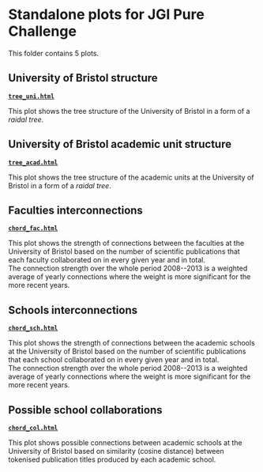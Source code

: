 # Standalone plots for JGI Pure Challenge #
This folder contains 5 plots.

## University of Bristol structure ##
**[`tree_uni.html`](https://so-cool.github.io/UoBrain/standalone/tree_uni.html)**

This plot shows the tree structure of the University of Bristol in a form of a *raidal tree*.

## University of Bristol academic unit structure ##
**[`tree_acad.html`](https://so-cool.github.io/UoBrain/standalone/tree_acad.html)**

This plot shows the tree structure of the academic units at the University of Bristol in a form of a *raidal tree*.

## Faculties interconnections ##
**[`chord_fac.html`](https://so-cool.github.io/UoBrain/standalone/chord_fac.html)**

This plot shows the strength of connections between the faculties at the University of Bristol based on the number of scientific publications that each faculty collaborated on in every given year and in total.  
The connection strength over the whole period 2008--2013 is a weighted average of yearly connections where the weight is more significant for the more recent years.

## Schools interconnections ##
**[`chord_sch.html`](https://so-cool.github.io/UoBrain/standalone/chord_sch.html)**

This plot shows the strength of connections between the academic schools at the University of Bristol based on the number of scientific publications that each school collaborated on in every given year and in total.  
The connection strength over the whole period 2008--2013 is a weighted average of yearly connections where the weight is more significant for the more recent years.

## Possible school collaborations ##
**[`chord_col.html`](https://so-cool.github.io/UoBrain/standalone/chord_col.html)**

This plot shows possible connections between academic schools at the University of Bristol based on similarity (cosine distance) between tokenised publication titles produced by each academic school.
